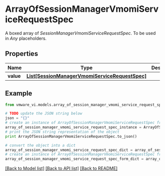 # ArrayOfSessionManagerVmomiServiceRequestSpec

A boxed array of *SessionManagerVmomiServiceRequestSpec*. To be used in *Any* placeholders. 

## Properties
Name | Type | Description | Notes
------------ | ------------- | ------------- | -------------
**value** | [**List[SessionManagerVmomiServiceRequestSpec]**](SessionManagerVmomiServiceRequestSpec.md) |  | 

## Example

```python
from vmware_vi.models.array_of_session_manager_vmomi_service_request_spec import ArrayOfSessionManagerVmomiServiceRequestSpec

# TODO update the JSON string below
json = "{}"
# create an instance of ArrayOfSessionManagerVmomiServiceRequestSpec from a JSON string
array_of_session_manager_vmomi_service_request_spec_instance = ArrayOfSessionManagerVmomiServiceRequestSpec.from_json(json)
# print the JSON string representation of the object
print ArrayOfSessionManagerVmomiServiceRequestSpec.to_json()

# convert the object into a dict
array_of_session_manager_vmomi_service_request_spec_dict = array_of_session_manager_vmomi_service_request_spec_instance.to_dict()
# create an instance of ArrayOfSessionManagerVmomiServiceRequestSpec from a dict
array_of_session_manager_vmomi_service_request_spec_form_dict = array_of_session_manager_vmomi_service_request_spec.from_dict(array_of_session_manager_vmomi_service_request_spec_dict)
```
[[Back to Model list]](../README.md#documentation-for-models) [[Back to API list]](../README.md#documentation-for-api-endpoints) [[Back to README]](../README.md)


